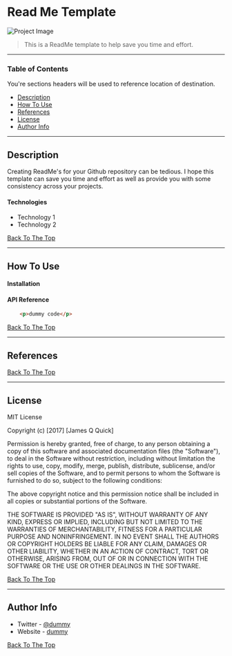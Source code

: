 # Read Me Template

![Project Image](project-image-url)

> This is a ReadMe template to help save you time and effort.

---

### Table of Contents
You're sections headers will be used to reference location of destination.

- [Description](#description)
- [How To Use](#how-to-use)
- [References](#references)
- [License](#license)
- [Author Info](#author-info)

---

## Description

Creating ReadMe's for your Github repository can be tedious.  I hope this template can save you time and effort as well as provide you with some consistency across your projects.

#### Technologies

- Technology 1
- Technology 2

[Back To The Top](#read-me-template)

---

## How To Use

#### Installation



#### API Reference

```html
    <p>dummy code</p>
```
[Back To The Top](#read-me-template)

---

## References
[Back To The Top](#read-me-template)

---

## License

MIT License

Copyright (c) [2017] [James Q Quick]

Permission is hereby granted, free of charge, to any person obtaining a copy
of this software and associated documentation files (the "Software"), to deal
in the Software without restriction, including without limitation the rights
to use, copy, modify, merge, publish, distribute, sublicense, and/or sell
copies of the Software, and to permit persons to whom the Software is
furnished to do so, subject to the following conditions:

The above copyright notice and this permission notice shall be included in all
copies or substantial portions of the Software.

THE SOFTWARE IS PROVIDED "AS IS", WITHOUT WARRANTY OF ANY KIND, EXPRESS OR
IMPLIED, INCLUDING BUT NOT LIMITED TO THE WARRANTIES OF MERCHANTABILITY,
FITNESS FOR A PARTICULAR PURPOSE AND NONINFRINGEMENT. IN NO EVENT SHALL THE
AUTHORS OR COPYRIGHT HOLDERS BE LIABLE FOR ANY CLAIM, DAMAGES OR OTHER
LIABILITY, WHETHER IN AN ACTION OF CONTRACT, TORT OR OTHERWISE, ARISING FROM,
OUT OF OR IN CONNECTION WITH THE SOFTWARE OR THE USE OR OTHER DEALINGS IN THE
SOFTWARE.

[Back To The Top](#read-me-template)

---

## Author Info

 - Twitter - [@dummy](https://dummy)
 - Website - [dummy](https://dummy)

[Back To The Top](#read-me-template)
